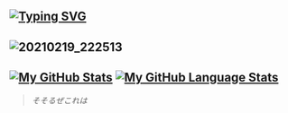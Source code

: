 [![Typing SVG](https://readme-typing-svg.herokuapp.com?lines=ようこそ👋,+Enjoy+your+stay+:D)](https://git.io/typing-svg)
---
![20210219_222513](https://user-images.githubusercontent.com/47914146/157880294-8a72c2d4-242d-400f-9023-ed6a2dc8ddbe.jpg)
--
[![My GitHub Stats](https://github-readme-stats.vercel.app/api/?username=AhmedAmirAli&count_private=true&theme=tokyonight&showicons=true)]()
[![My GitHub Language Stats](https://github-readme-stats.vercel.app/api/top-langs/?username=AhmedAmirAli&langs_count=5&theme=tokyonight)]()
--
>_そそるぜこれは_

<!--

Here are some ideas to get you started:

- 🔭 I’m currently working on ...
- 🌱 I’m currently learning ...
- 👯 I’m looking to collaborate on ...
- 🤔 I’m looking for help with ...
- 💬 Ask me about ...
- 📫 How to reach me: ...
- 😄 Pronouns: ...
- ⚡ Fun fact: ...
-->
